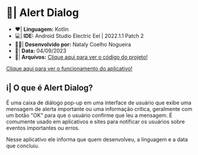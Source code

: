 # :iphone:| Alert Dialog

- :heart:| **Linguagem:** Kotlin
- :computer:| **IDE:** Android Studio Electric Eel | 2022.1.1 Patch 2
- :woman_technologist:| **Desenvolvido por:** Nataly Coelho Nogueira
- :calendar:| **Data:** 04/09/2023
- :file_folder:| **Arquivos:** [Clique aqui para ver o código do projeto!](https://github.com/NatyCN/AlertDialog/tree/master)

[Clique aqui para ver o funcionamento do aplicativo!](https://github.com/NatyCN/alertdialog/blob/main/alertdialog.mp4)

## :information_source:| O que é Alert Dialog?

É uma caixa de diálogo pop-up em uma interface de usuário que exibe uma mensagem de alerta importante ou uma informação crítica, geralmente com um botão "OK" para que o usuário confirme que leu a mensagem. É comumente usado em aplicativos e sites para notificar os usuários sobre eventos importantes ou erros.

Nesse aplicativo ele informa que quem desenvolveu, a linguagem e a data que concluiu.
